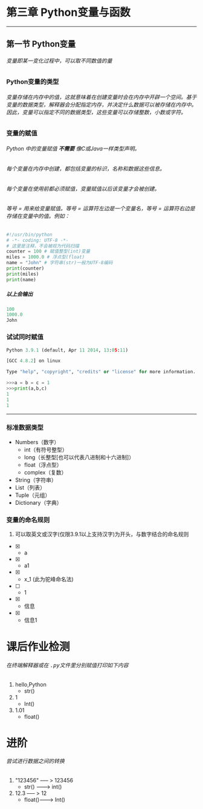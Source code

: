 # 第三章 Python变量与函数  
***
## 第一节 Python变量  
###### 变量即某一变化过程中，可以取不同数值的量

### Python变量的类型
###### 变量存储在内存中的值，这就意味着在创建变量时会在内存中开辟一个空间。基于变量的数据类型，解释器会分配指定内存，并决定什么数据可以被存储在内存中。因此，变量可以指定不同的数据类型，这些变量可以存储整数，小数或字符。  
### 变量的赋值
###### Python 中的变量赋值 __不需要__ 像C或Java一样类型声明。  
###### 每个变量在内存中创建，都包括变量的标识，名称和数据这些信息。  
###### 每个变量在使用前都必须赋值，变量赋值以后该变量才会被创建。  
###### 等号 = 用来给变量赋值。等号 = 运算符左边是一个变量名，等号 = 运算符右边是存储在变量中的值。例如：
```python
#!/usr/bin/python
# -*- coding: UTF-8 -*-
# 这里是注释，不会被视为代码扫描
counter = 100 # 赋值整型(int)变量
miles = 1000.0 # 浮点型(float)
name = "John" # 字符串(str)一般为UTF-8编码
print(counter)
print(miles)
print(name)
```
##### 以上会输出
```python
100
1000.0
John
```
### 试试同时赋值
```python
Python 3.9.1 (default, Apr 11 2014, 13:05:11) 

[GCC 4.8.2] on linux

Type "help", "copyright", "credits" or "license" for more information.

>>>a = b = c = 1
>>>print(a,b,c)
1
1
1
```

***

### 标准数据类型
- Numbers（数字）
    - int（有符号整型）
    - long（长整型[也可以代表八进制和十六进制]）
    - float（浮点型）
    - complex（复数）
- String（字符串）
- List（列表）
- Tuple（元组）
- Dictionary（字典）

### 变量的命名规则
1. 可以取英文或汉字(仅限3.9.1以上支持汉字)为开头，与数字结合的命名规则
- [x]
    - a
- [x]
    - a1
- [x]
    - x_1 (此为驼峰命名法)
- [ ]
    - 1
- [x]
    - 信息
- [x]
    - 信息1
# 课后作业检测
###### 在终端解释器或在 <kbd>.py</kbd>文件里分别赋值打印如下内容
1. hello,Python
    - str()
2. 1
    - Int()
3. 1.01
    - float()

# 进阶
###### 尝试进行数据之间的转换
1. "123456" ––– > 123456
    - str() –––> int()
2.  12.3 ––– > 12
    - float()–––> Int()
